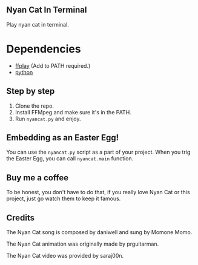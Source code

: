## Nyan Cat In Terminal

Play nyan cat in terminal.

# Dependencies

 - [ffplay](https://ffmpeg.org) (Add to PATH required.)
 - [python](https://python.org)

## Step by step

1. Clone the repo.
2. Install FFMpeg and make sure it's in the PATH.
3. Run `nyancat.py` and enjoy.

## Embedding as an Easter Egg!

You can use the `nyancat.py` script as a part of your project.
When you trig the Easter Egg, you can call `nyancat.main` function. 

## Buy me a coffee

To be honest, you don't have to do that, if you really love Nyan Cat or this project, just go watch them to keep it famous.

## Credits

The Nyan Cat song is composed by daniwell and sung by Momone Momo.

The Nyan Cat animation was originally made by prguitarman.

The Nyan Cat video was provided by saraj00n.